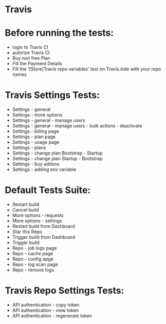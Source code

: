 # Travis
# Before running the tests:
 - login to Travis CI
 - autorize Travis CI
 - Buy non free Plan
 - Fill the Payment Details
 - Fill the '[Store]Travis repo variables' test on Travis.side with your repo names

# Travis Settings Tests:
 - Settings - general
 - Settings - more options
 - Settings - general - manage users
 - Settings - general - manage users - bulk actions - deactivate
 - Settings - billing page
 - Settings - plan page
 - Settings - usage page
 - Settings - plans
 - Settings  - change plan Bootstrap - Startup
 - Settings - change plan Startup - Bootstrap
 - Settings - buy addons
 - Settings - adding env variable
   
# Default Tests Suite:
 - Restart build
 - Cancel build
 - More options - requests
 - More options - settings
 - Restart build from Dashboard
 - Star this Repo
 - Trigger build from Dashboard
 - Trigger build
 - Repo - job logs page
 - Repo - cache page
 - Repo - config apge
 - Repo - log scan page
 - Repo - remove logs

# Travis Repo Settings Tests:
- API authentication - copy token
- API authentication - view token
- API authentication - regenerate token


